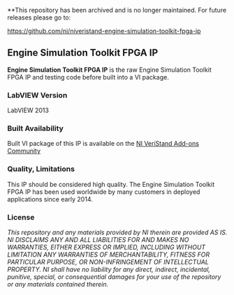 **This repository has been archived and is no longer maintained. For future releases please go to:

https://github.com/ni/niveristand-engine-simulation-toolkit-fpga-ip

## Engine Simulation Toolkit FPGA IP ##

**Engine Simulation Toolkit FPGA IP** is the raw Engine Simulation Toolkit FPGA IP and testing code before built into a VI package.

### LabVIEW Version ###

LabVIEW 2013

### Built Availability ###

Built VI package of this IP is available on the [NI VeriStand Add-ons Community](https://decibel.ni.com/content/docs/DOC-37304)

### Quality, Limitations ###

This IP should be considered high quality. The Engine Simulation Toolkit FPGA IP has been used worldwide by many customers in deployed applications since early 2014.

### License ###

*This repository and any materials provided by NI therein are provided AS IS. NI DISCLAIMS ANY AND ALL LIABILITIES FOR AND MAKES NO WARRANTIES, EITHER EXPRESS OR IMPLIED, INCLUDING WITHOUT LIMITATION ANY WARRANTIES OF MERCHANTABILITY, FITNESS FOR  PARTICULAR PURPOSE, OR NON-INFRINGEMENT OF INTELLECTUAL PROPERTY. NI shall have no liability for any direct, indirect, incidental, punitive, special, or consequential damages for your use of the repository or any materials contained therein.*
